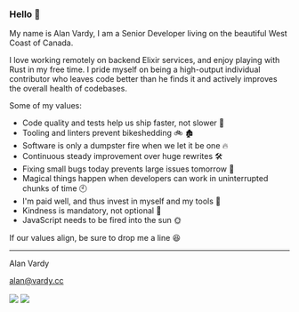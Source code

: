 ### Hello 👋

My name is Alan Vardy, I am a Senior Developer living on the beautiful West Coast of Canada. 

I love working remotely on backend Elixir services, and enjoy playing with Rust in my free time. I pride myself on being a high-output individual contributor who leaves code better than he finds it and actively improves the overall health of codebases.

Some of my values:
- Code quality and tests help us ship faster, not slower 🚢
- Tooling and linters prevent bikeshedding 🚲 🏚️
- Software is only a dumpster fire when we let it be one 🔥
- Continuous steady improvement over huge rewrites 🛠️
- Fixing small bugs today prevents large issues tomorrow 🐛
- Magical things happen when developers can work in uninterrupted chunks of time 🕙
- I'm paid well, and thus invest in myself and my tools 🚀
- Kindness is mandatory, not optional 🥰
- JavaScript needs to be fired into the sun 🌞

If our values align, be sure to drop me a line 😆

---

Alan Vardy

alan@vardy.cc


<img align="center" src="https://github-readme-stats.vercel.app/api?username=alanvardy&count_private=true&show_icons=true&layout=compact&theme=tokyonight" />

<img align="center" src="https://github-readme-stats.vercel.app/api/top-langs/?username=alanvardy&count_private=true&langs_count=4&hide=ruby,html, coffeescript,css,scss&layout=compact&theme=tokyonight" />
